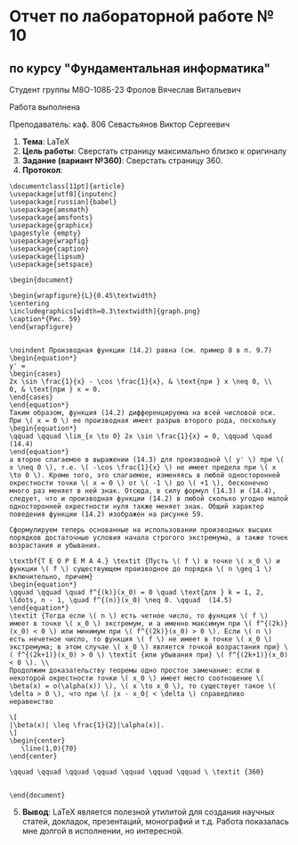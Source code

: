 # Отчет по лабораторной работе № 10
## по курсу "Фундаментальная информатика"

Студент группы М8О-108Б-23 Фролов Вячеслав Витальевич

Работа выполнена 

Преподаватель: каф. 806 Севастьянов Виктор Сергеевич

1. **Тема**: LaTeX
2. **Цель работы**: Сверстать страницу максимально близко к оригиналу
3. **Задание (вариант №360)**: Сверстать страницу 360.
4. **Протокол**: 


```
\documentclass[11pt]{article}
\usepackage[utf8]{inputenc}
\usepackage[russian]{babel}
\usepackage{amsmath}
\usepackage{amsfonts}
\usepackage{graphicx}
\pagestyle {empty}
\usepackage{wrapfig}
\usepackage{caption}
\usepackage{lipsum}
\usepackage{setspace}

\begin{document}

\begin{wrapfigure}{L}{0.45\textwidth}
\centering
\includegraphics[width=0.3\textwidth]{graph.png}
\caption*{Рис. 59}
\end{wrapfigure}


\noindent Производная функции (14.2) равна (см. пример 8 в п. 9.7)
\begin{equation*}
y' = 
\begin{cases} 
2x \sin \frac{1}{x} - \cos \frac{1}{x}, & \text{при } x \neq 0, \\
0, & \text{при } x = 0.
\end{cases}
\end{equation*}
Таким образом, функция (14.2) дифференцируема на всей числовой оси. При \( x = 0 \) ее производная имеет разрыв второго рода, поскольку
\begin{equation*}
\qquad \qquad \lim_{x \to 0} 2x \sin \frac{1}{x} = 0, \qquad \quad (14.4)
\end{equation*}
а второе слагаемое в выражении (14.3) для производной \( y' \) при \( x \neq 0 \), т.е. \( -\cos \frac{1}{x} \) не имеет предела при \( x \to 0 \). Кроме того, это слагаемое, изменяясь в любой односторонней окрестности точки \( x = 0 \) от \( -1 \) до \( +1 \), бесконечно много раз меняет в ней знак. Отсюда, в силу формул (14.3) и (14.4), следует, что и производная функции (14.2) в любой сколько угодно малой односторонней окрестности нуля также меняет знак. Общий характер поведения функции (14.2) изображен на рисунке 59.

Сформулируем теперь основанные на использовании производных высших порядков достаточные условия начала строгого экстремума, а также точек возрастания и убывания.

\textbf{Т Е О Р Е М А 4.} \textit {Пусть \( f \) в точке \( x_0 \) и функции \( f \) существующем производное до порядка \( n \geq 1 \) включительно, причем}
\begin{equation*}
\qquad \qquad \quad f^{(k)}(x_0) = 0 \quad \text{для } k = 1, 2, \ldots, n - 1, \quad f^{(n)}(x_0) \neq 0. \qquad  (14.5)
\end{equation*}
\textit {Тогда если \( n \) есть четное число, то функция \( f \) имеет в точке \( x_0 \) экстремум, и а именно максимум при \( f^{(2k)}(x_0) < 0 \) или минимум при \( f^{(2k)}(x_0) > 0 \). Если \( n \) есть нечетное число, то функция \( f \) не имеет в точке \( x_0 \) экстремума; в этом случае \( x_0 \) является точкой возрастания при} \( f^{(2k+1)}(x_0) > 0 \) \textit {или убывания при} \( f^{(2k+1)}(x_0) < 0 \). \\
Продолжим доказательству теоремы одно простое замечание: если в некоторой окрестности точки \( x_0 \) имеет место соотношение \( \beta(x) = o(\alpha(x)) \), \( x \to x_0 \), то существует такое \( \delta > 0 \), что при \( |x - x_0| < \delta \) справедливо неравенство

\[
|\beta(x)| \leq \frac{1}{2}|\alpha(x)|.
\]
\begin{center}
   \line(1,0){70}
\end{center}

\qquad \qquad \qquad \qquad \qquad \qquad \qquad \ \textit {360}


\end{document}
```


5. **Вывод**: LaTeX является полезной утилитой для создания научных статей, докладок, презентаций, монографий и т.д. Работа показалась мне долгой в исполнении, но интересной.
